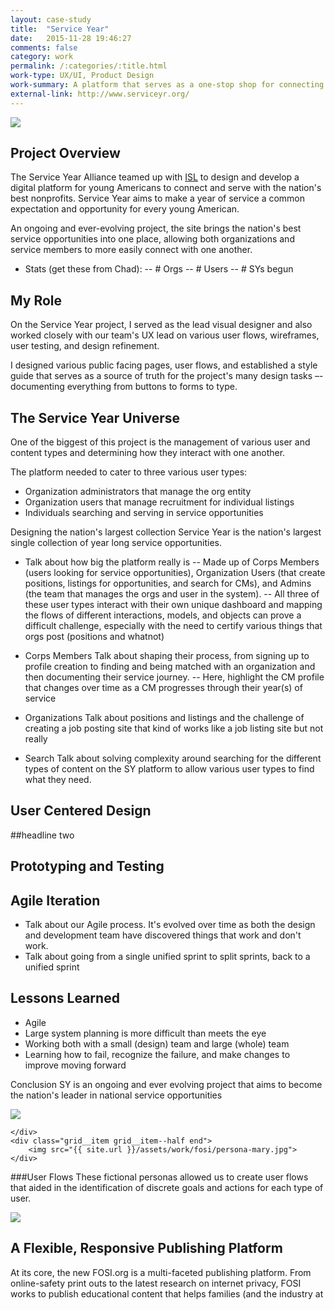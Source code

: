```yaml
---
layout: case-study
title:  "Service Year"
date:   2015-11-28 19:46:27
comments: false
category: work
permalink: /:categories/:title.html
work-type: UX/UI, Product Design
work-summary: A platform that serves as a one-stop shop for connecting young Americans with year long service opportunities.
external-link: http://www.serviceyr.org/
---
```


<div class="grid grid--featured-image grid--no-bg">
	<div class="grid__item grid__item--full">
	    <img class="item-img--full" src="{{ site.url }}/assets/work/serviceyear/featured-image-sy.jpg">
	</div> 
</div>

Project Overview
--------------------------------------------------------------------------
The Service Year Alliance teamed up with <a href='http://sketchtoolbox.com/' target="_blank" class="link--text-in-p">ISL</a> to design and develop a digital platform for young Americans to connect and serve with the nation's best nonprofits. Service Year aims to make a year of service a common expectation and opportunity for every young American.

An ongoing and ever-evolving project, the site brings the nation's best service opportunities into one place, allowing both organizations and service members to more easily connect with one another.


- Stats (get these from Chad):
-- # Orgs
-- # Users
-- # SYs begun

My Role
-------
On the Service Year project, I served as the lead visual designer and also worked closely with our team's UX lead on various user flows, wireframes, user testing, and design refinement.

I designed various public facing pages, user flows, and established a style guide that serves as a source of truth for the project's many design tasks –- documenting everything from buttons to forms to type.


The Service Year Universe
------------------
One of the biggest of this project is the management of various user and content types and determining how they interact with one another.

The platform needed to cater to three various user types:
- Organization administrators that manage the org entity
- Organization users that manage recruitment for individual listings
- Individuals searching and serving in service opportunities

Designing the nation's largest collection 
Service Year is the nation's largest single collection of year long service opportunities. 

- Talk about how big the platform really is
-- Made up of Corps Members (users looking for service opportunities), Organization Users (that create positions, listings for opportunities, and search for CMs), and Admins (the team that manages the orgs and user in the system).
-- All three of these user types interact with their own unique dashboard and mapping the flows of different interactions, models, and objects can prove a difficult challenge, especially with the need to certify various things that orgs post (positions and whatnot)

- Corps Members
Talk about shaping their process, from signing up to profile creation to finding and being matched with an organization and then documenting their service journey. 
-- Here, highlight the CM profile that changes over time as a CM progresses through their year(s) of service

- Organizations
Talk about positions and listings and the challenge of creating a job posting site that kind of works like a job listing site but not really

- Search
Talk about solving complexity around searching for the different types of content on the SY platform to allow various user types to find what they need.


User Centered Design
---------------------------------
##headline two

Prototyping and Testing 
-----------------------

Agile Iteration
-----------------------------
- Talk about our Agile process. It's evolved over time as both the design and development team have discovered things that work and don't work. 
- Talk about going from a single unified sprint to split sprints, back to a unified sprint



Lessons Learned
---------------
- Agile
- Large system planning is more difficult than meets the eye
- Working both with a small (design) team and large (whole) team
- Learning how to fail, recognize the failure, and make changes to improve moving forward

Conclusion
SY is an ongoing and ever evolving project that aims to become the nation's leader in national service opportunities




<div class="grid">
	<div class="grid__item grid__item--half">
	    <img src="{{ site.url }}/assets/work/fosi/persona-david.jpg">
	    
	</div> 
	<div class="grid__item grid__item--half end">
	    <img src="{{ site.url }}/assets/work/fosi/persona-mary.jpg">
	</div> 
</div>

###User Flows
These fictional personas allowed us to create user flows that aided in the identification of discrete goals and actions for each type of user.

<div class="grid">
    <div class="grid__item grid__item--full">
    	<img src="{{ site.url }}/assets/work/fosi/fosi-user-flow-david.png">
    </div>
</div>

<div class="fin-tip">		
</div>

<h2 class="text-center">
	A Flexible, Responsive Publishing Platform
</h2>

At its core, the new FOSI.org is a multi-faceted publishing platform. From online-safety print outs to the latest research on internet privacy, FOSI works to publish educational content that helps families (and the industry at 






